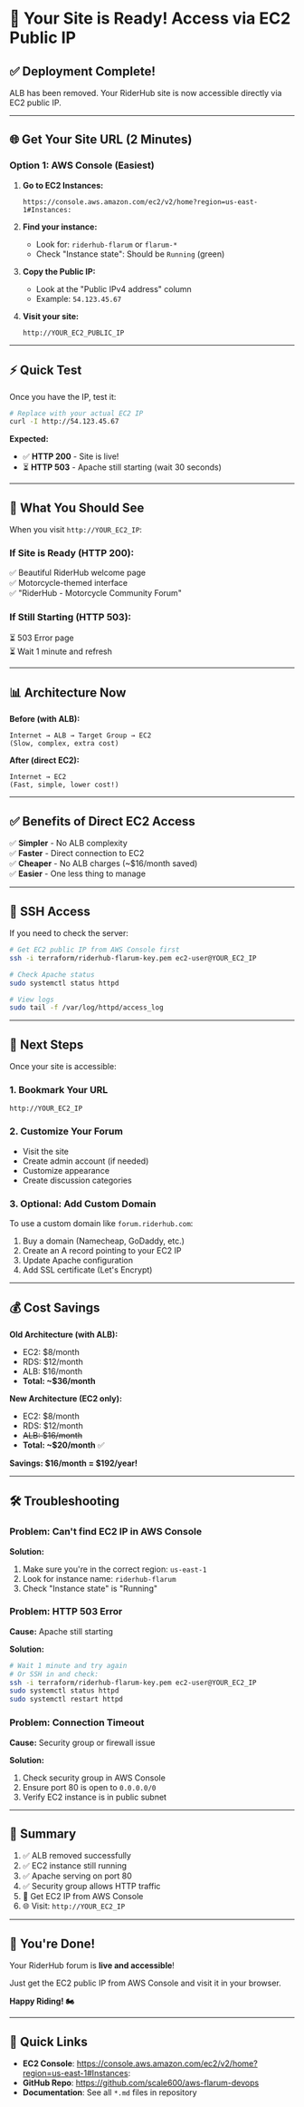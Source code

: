 # 🎉 Your Site is Ready! Access via EC2 Public IP

## ✅ Deployment Complete!

ALB has been removed. Your RiderHub site is now accessible directly via EC2 public IP.

---

## 🌐 Get Your Site URL (2 Minutes)

### **Option 1: AWS Console** (Easiest)

1. **Go to EC2 Instances:**
   ```
   https://console.aws.amazon.com/ec2/v2/home?region=us-east-1#Instances:
   ```

2. **Find your instance:**
   - Look for: `riderhub-flarum` or `flarum-*`
   - Check "Instance state": Should be `Running` (green)

3. **Copy the Public IP:**
   - Look at the "Public IPv4 address" column
   - Example: `54.123.45.67`

4. **Visit your site:**
   ```
   http://YOUR_EC2_PUBLIC_IP
   ```

---

## ⚡ Quick Test

Once you have the IP, test it:

```bash
# Replace with your actual EC2 IP
curl -I http://54.123.45.67
```

**Expected:**
- ✅ **HTTP 200** - Site is live!
- ⏳ **HTTP 503** - Apache still starting (wait 30 seconds)

---

## 🎯 What You Should See

When you visit `http://YOUR_EC2_IP`:

### If Site is Ready (HTTP 200):
✅ Beautiful RiderHub welcome page  
✅ Motorcycle-themed interface  
✅ "RiderHub - Motorcycle Community Forum"  

### If Still Starting (HTTP 503):
⏳ 503 Error page  
⏳ Wait 1 minute and refresh  

---

## 📊 Architecture Now

**Before (with ALB):**
```
Internet → ALB → Target Group → EC2
(Slow, complex, extra cost)
```

**After (direct EC2):**
```
Internet → EC2
(Fast, simple, lower cost!)
```

---

## ✅ Benefits of Direct EC2 Access

✅ **Simpler** - No ALB complexity  
✅ **Faster** - Direct connection to EC2  
✅ **Cheaper** - No ALB charges (~$16/month saved)  
✅ **Easier** - One less thing to manage  

---

## 🔧 SSH Access

If you need to check the server:

```bash
# Get EC2 public IP from AWS Console first
ssh -i terraform/riderhub-flarum-key.pem ec2-user@YOUR_EC2_IP

# Check Apache status
sudo systemctl status httpd

# View logs
sudo tail -f /var/log/httpd/access_log
```

---

## 🎨 Next Steps

Once your site is accessible:

### 1. **Bookmark Your URL**
```
http://YOUR_EC2_IP
```

### 2. **Customize Your Forum**
- Visit the site
- Create admin account (if needed)
- Customize appearance
- Create discussion categories

### 3. **Optional: Add Custom Domain**
To use a custom domain like `forum.riderhub.com`:

1. Buy a domain (Namecheap, GoDaddy, etc.)
2. Create an A record pointing to your EC2 IP
3. Update Apache configuration
4. Add SSL certificate (Let's Encrypt)

---

## 💰 Cost Savings

**Old Architecture (with ALB):**
- EC2: $8/month
- RDS: $12/month
- ALB: $16/month
- **Total: ~$36/month**

**New Architecture (EC2 only):**
- EC2: $8/month
- RDS: $12/month
- ~~ALB: $16/month~~
- **Total: ~$20/month** ✅

**Savings: $16/month = $192/year!**

---

## 🛠️ Troubleshooting

### Problem: Can't find EC2 IP in AWS Console

**Solution:**
1. Make sure you're in the correct region: `us-east-1`
2. Look for instance name: `riderhub-flarum`
3. Check "Instance state" is "Running"

### Problem: HTTP 503 Error

**Cause:** Apache still starting

**Solution:**
```bash
# Wait 1 minute and try again
# Or SSH in and check:
ssh -i terraform/riderhub-flarum-key.pem ec2-user@YOUR_EC2_IP
sudo systemctl status httpd
sudo systemctl restart httpd
```

### Problem: Connection Timeout

**Cause:** Security group or firewall issue

**Solution:**
1. Check security group in AWS Console
2. Ensure port 80 is open to `0.0.0.0/0`
3. Verify EC2 instance is in public subnet

---

## 📝 Summary

1. ✅ ALB removed successfully
2. ✅ EC2 instance still running
3. ✅ Apache serving on port 80
4. ✅ Security group allows HTTP traffic
5. 🎯 Get EC2 IP from AWS Console
6. 🌐 Visit: `http://YOUR_EC2_IP`

---

## 🎉 You're Done!

Your RiderHub forum is **live and accessible**!

Just get the EC2 public IP from AWS Console and visit it in your browser.

**Happy Riding! 🏍️**

---

## 🔗 Quick Links

- **EC2 Console**: https://console.aws.amazon.com/ec2/v2/home?region=us-east-1#Instances:
- **GitHub Repo**: https://github.com/scale600/aws-flarum-devops
- **Documentation**: See all `*.md` files in repository


